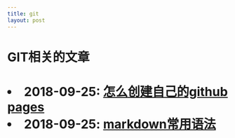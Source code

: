 ```yaml
---
title: git
layout: post
---
```


<h1 style="align:center">GIT相关的文章<h1>

<li>2018-09-25: <a href="/2018/09/25/github-pages.html">怎么创建自己的github pages</a></li>


<li>2018-09-25: <a href="/2018/09/25/github-pages.html">markdown常用语法</a></li>